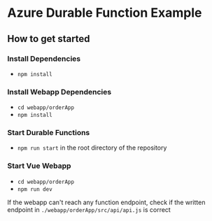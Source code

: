 # Azure Durable Function Example

## How to get started

### Install Dependencies

- `npm install`

### Install Webapp Dependencies

- `cd webapp/orderApp`
- `npm install`

### Start Durable Functions
- `npm run start` in the root directory of the repository

### Start Vue Webapp
- `cd webapp/orderApp`
- `npm run dev`

If the webapp can't reach any function endpoint, check if the written endpoint in `./webapp/orderApp/src/api/api.js` is correct
